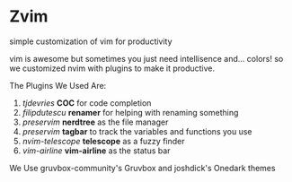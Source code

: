 # Zvim
simple customization of vim for productivity

vim is awesome but sometimes you just need intellisence and... colors!
so we customized nvim with plugins to make it productive.


The Plugins We Used Are:
1. _tjdevries_ **COC** for code completion
2. _filipdutescu_ **renamer** for helping with renaming something
3. _preservim_ **nerdtree** as the file manager
4. _preservim_ **tagbar** to track the variables and functions you use
5. _nvim-telescope_ **telescope** as a fuzzy finder
6. _vim-airline_ **vim-airline** as the status bar

We Use gruvbox-community's Gruvbox and joshdick's Onedark themes
